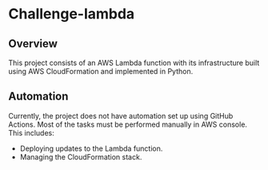 # Challenge-lambda

## Overview

This project consists of an AWS Lambda function with its infrastructure built using AWS CloudFormation and implemented in Python.

## Automation

Currently, the project does not have automation set up using GitHub Actions. Most of the tasks must be performed manually in AWS console. This includes:

- Deploying updates to the Lambda function.
- Managing the CloudFormation stack.
